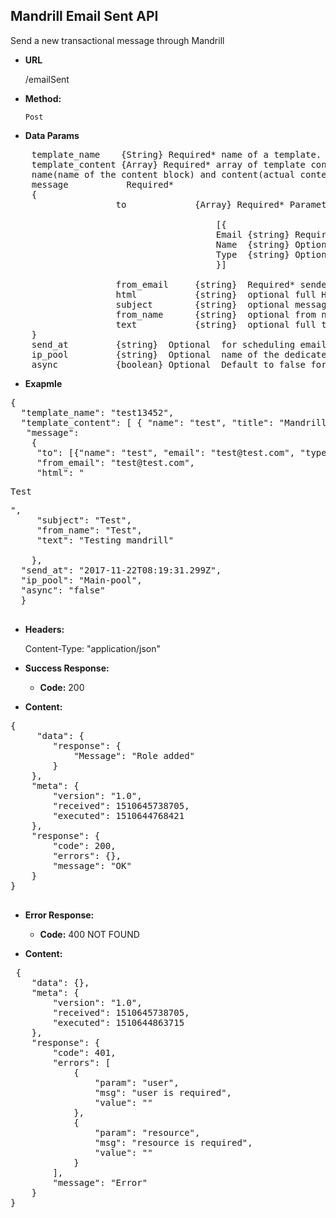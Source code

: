 **Mandrill Email Sent  API**
----
Send a new transactional message through Mandrill

* **URL**

  /emailSent

* **Method:**

  `Post`
  

* **Data Params** <br />
<pre>
    template_name    {String} Required* name of a template. 
    template_content {Array} Required* array of template content. Each item of array contain two keys:
    name(name of the content block) and content(actual content to put). 
	message           Required* 
	{
	                to             {Array} Required* Parameters: 
					
					                   [{
                                       Email {string} Required* email address of the recipient
									   Name  {string} Optional  display name
									   Type  {string} Optional  If not provide default is "to" 
                                       }]
									   
					from_email	   {string}  Required* sender email address.
					html           {string}  optional full HTML
					subject        {string}  optional message subject
					from_name      {string}  optional from name
					text           {string}  optional full text
	} 
	send_at         {string}  Optional  for scheduling email at a specific time. Validation: datetime 
	ip_pool         {string}  Optional  name of the dedicated ip pool to be used 
	async           {boolean} Optional  Default to false for less than 10 recipient and true for more than 10 recipient. 
</pre>
* **Exapmle** <br />
<pre>
{
  "template_name": "test13452",
  "template_content": [ { "name": "test", "title": "Mandrill Testing" } ],
   "message":
    { 
     "to": [{"name": "test", "email": "test@test.com", "type": "to"}, {"name": "test1", "email": "test@test.com", "type": "to"}],
     "from_email": "test@test.com",
     "html": "<p>Test</p>",
     "subject": "Test",
     "from_name": "Test",
     "text": "Testing mandrill" 
    	
    },
  "send_at": "2017-11-22T08:19:31.299Z",
  "ip_pool": "Main-pool",
  "async": "false"
  }
	
</pre>
* **Headers:**

  Content-Type: "application/json"

* **Success Response:**

  * **Code:** 200 <br />

* **Content:** 
<pre>
{
     "data": {
        "response": {
            "Message": "Role added"
        }
    },
    "meta": {
        "version": "1.0",
		"received": 1510645738705,
        "executed": 1510644768421
    },
    "response": {
        "code": 200,
        "errors": {},
        "message": "OK"
    }
}

</pre> 
* **Error Response:**

  * **Code:** 400 NOT FOUND <br />
  
* **Content:** 
<pre>
 {
    "data": {},
    "meta": {
        "version": "1.0",
		"received": 1510645738705,
        "executed": 1510644863715
    },
    "response": {
        "code": 401,
        "errors": [
            {
                "param": "user",
                "msg": "user is required",
                "value": ""
            },
            {
                "param": "resource",
                "msg": "resource is required",
                "value": ""
            }
        ],
        "message": "Error"
    }
}
</pre>